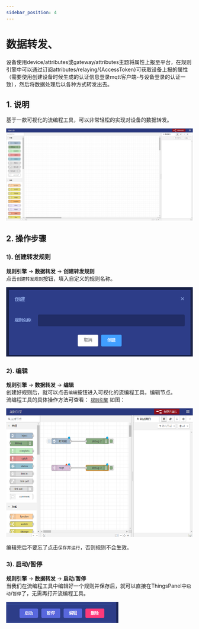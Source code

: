 ```yaml
---
sidebar_position: 4
---
```


# 数据转发、
设备使用device/attributes或gateway/attributes主题将属性上报至平台，在规则引擎中可以通过订阅attributes/relaying/{AccessToken}可获取设备上报的属性（需要使用创建设备时候生成的认证信息登录mqtt客户端-与设备登录的认证一致），然后将数据处理后以各种方式转发出去。
## 1. 说明
基于一款可视化的流编程工具，可以非常轻松的实现对设备的数据转发。

![](images/access_engine_01_01.png)

## 2. 操作步骤

### 1). 创建转发规则
**规则引擎** -> **数据转发** -> **创建转发规则**  
点击`创建转发规则`按钮，填入自定义的规则名称。

![img.png](images/access_engine_02_01.png)

### 2). 编辑
**规则引擎** -> **数据转发** -> **编辑**  
创建好规则后，就可以点击`编辑`按钮进入可视化的流编程工具，编辑节点。  
流编程工具的具体操作方法可查看： [`规则引擎`](./rule_instance)
如图：

![img.png](images/access_engine_02_02.png)

编辑完后不要忘了点击`保存并运行`，否则规则不会生效。

### 3). 启动/暂停
**规则引擎** -> **数据转发** -> **启动**/**暂停**  
当我们在流编程工具中编辑好一个规则并保存后，就可以直接在ThingsPanel中`启动`/`暂停`了，无需再打开流编程工具。

![img.png](images/access_engine_02_03.png)
